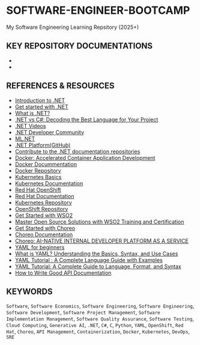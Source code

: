 # SOFTWARE-ENGINEER-BOOTCAMP
My Software Engineering Learning Repsitory (2025+)

## KEY REPOSITORY DOCUMENTATIONS

- []()
- []()

## REFERENCES & RESOURCES
- [Introduction to .NET](https://learn.microsoft.com/en-gb/dotnet/core/introduction?WT.mc_id=dotnet-35129-website)
- [Get started with .NET](https://learn.microsoft.com/en-gb/dotnet/core/get-started)
- [What is .NET?](https://dotnet.microsoft.com/en-us/learn/dotnet/what-is-dotnet)
- [.NET vs C#: Decoding the Best Language for Your Project](https://www.openxcell.com/blog/dotnet-vs-csharp/)
- [.NET Videos](https://dotnet.microsoft.com/en-us/learn/videos)
- [.NET Developer Community](https://dotnet.microsoft.com/en-us/platform/community)
- [ML.NET](https://dotnet.microsoft.com/en-us/apps/ai/ml-dotnet)
- [.NET Platform(GitHub)](https://github.com/dotnet?WT.mc_id=dotnet-35129-website)
- [Contribute to the .NET documentation repositories](https://learn.microsoft.com/en-gb/contribute/content/dotnet/dotnet-contribute)
- [Docker: Accelerated Container Application Development](https://www.docker.com/)
- [Docker Docummentation](https://docs.docker.com/)
- [Docker Repository](https://github.com/docker)
- [Kubernetes Basics](https://kubernetes.io/)
- [Kubernetes Documentation](https://kubernetes.io/docs/home/)
- [Red Hat OpenShift](https://developers.redhat.com/products/openshift/overview#jumpsection1553)
- [Red Hat Documentation](https://docs.redhat.com/en)
- [Kubernetes Repository](https://github.com/kubernetes/kubernetes)
- [OpenShift Repository](https://github.com/openshift)
- [Get Started with WSO2](https://wso2.com/)
- [Master Open Source Solutions with WSO2 Training and Certification](https://wso2.com/training/)
- [Get Started with Choreo](https://choreo.dev/)
- [Choreo Documentation](https://wso2.com/choreo/docs/what-is-choreo/)
- [Choreo: AI-NATIVE INTERNAL DEVELOPER PLATFORM AS A SERVICE](https://wso2.com/choreo/)
- [YAML for beginners](https://www.redhat.com/en/blog/yaml-beginners)
- [What is YAML? Understanding the Basics, Syntax, and Use Cases](https://www.datacamp.com/blog/what-is-yaml)
- [YAML Tutorial : A Complete Language Guide with Examples](https://spacelift.io/blog/yaml)
- [YAML Tutorial: A Complete Guide to Language, Format, and Syntax](https://www.cloudbees.com/blog/yaml-tutorial-everything-you-need-get-started)
- [How to Write Good API Documentation](https://www.freecodecamp.org/news/how-to-write-good-api-docs/)

## KEYWORDS
``Software``, ``Software Economics``, ``Software Engineering``, ``Software Engineering``, ``Software Development``, ``Software Project Management``, ``Software Implementation Management``, ``Software Quality Assurance``, ``Software Testing``, ``Cloud Computing``, ``Generative AI``, ``.NET``, ``C#``, ``C``, ``Python``, ``YAML``, ``OpenShift``, ``Red Hat``,  ``Choreo``, ``API Management``, ``Containerization``, ``Docker``, ``Kubernetes``, ``DevOps``, ``SRE``
